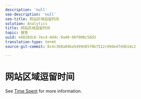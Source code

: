 ```yaml
---
description: 'null'
seo-description: 'null'
seo-title: 网站区域逗留时间
solution: Analytics
title: 网站区域逗留时间
topic: 报告
uuid: e8820dc6-7ecd-4d4c-9a40-96f008c5dd3
translation-type: tm+mt
source-git-commit: 8c4c368a84ba5499d85f0b7512c99de47ddb14c2

---
```



# 网站区域逗留时间

See [Time Spent](/help/components/c-variables/c-metrics/metrics-time-spent.md) for more information.
